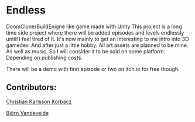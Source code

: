 # Endless
DoomClone/BuildEnigne like game made with Unity
This project is a long time side project where there will be added episodes and levels endlessly untill I feel tired of it.
It's now mainly to get an interesting to me intro into 3D gamedev. And after just a little hobby.
All art assets are planned to be mine. As well as music. So I will consider it to be sold on some platform. Depending on publishing costs.

There will be a demo with first episode or two on itch.io for free though.

## Contributors:

[Christian Karlsson Korbacz](https://github.com/BarilChaton)

[Björn Vandevelde](https://github.com/Real-Shinela)
